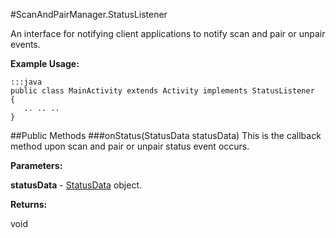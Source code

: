 #ScanAndPairManager.StatusListener

An interface for notifying client applications to notify scan and pair or unpair events.


**Example Usage:**

	:::java
	public class MainActivity extends Activity implements StatusListener
    {
       .. .. .. 
    }



##Public Methods
###onStatus(StatusData statusData)
This is the callback method upon scan and pair or unpair status event occurs.

**Parameters:**

**statusData** - [StatusData](ScanAndPairStatusData) object.

**Returns:**

void